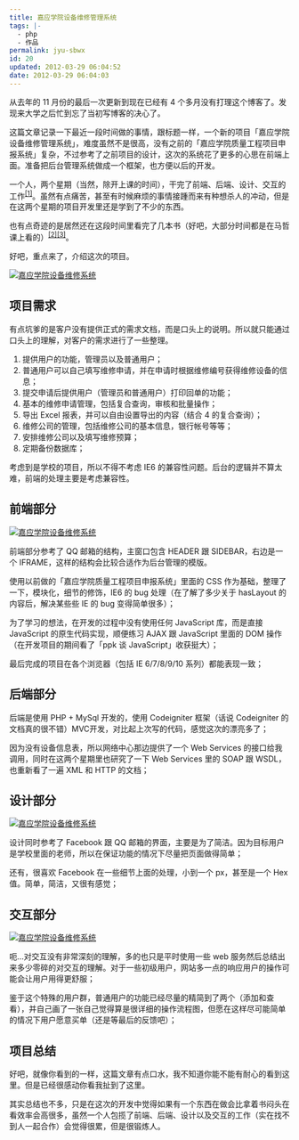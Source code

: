 ```yaml
---
title: 嘉应学院设备维修管理系统
tags: |-
  - php
  - 作品
permalink: jyu-sbwx
id: 20
updated: 2012-03-29 06:04:52
date: 2012-03-29 06:04:03
---
```


从去年的 11 月份的最后一次更新到现在已经有 4 个多月没有打理这个博客了。发现来大学之后忙到忘了当初写博客的决心了。

这篇文章记录一下最近一段时间做的事情，跟标题一样，一个新的项目「嘉应学院设备维修管理系统」，难度虽然不是很高，没有之前的「嘉应学院质量工程项目申报系统」复杂，不过参考了之前项目的设计，这次的系统花了更多的心思在前端上面。准备把后台管理系统做成一个框架，也方便以后的开发。

<!--more-->

一个人，两个星期（当然，除开上课的时间），干完了前端、后端、设计、交互的工作<sup>[[1]](http://weibo.com/1660378420/ybA8Kb2Is)</sup>。虽然有点痛苦，甚至有时候麻烦的事情接踵而来有种想杀人的冲动，但是在这两个星期的项目开发里还是学到了不少的东西。

也有点奇迹的是居然还在这段时间里看完了几本书（好吧，大部分时间都是在马哲课上看的）<sup>[[2]](http://weibo.com/1660378420/y9Krbygla)[[3]](http://weibo.com/1660378420/yaMVm49cz)</sup>。

好吧，重点来了，介绍这次的项目。

[![](/images/2012/03/2012-03-28_215226.png "嘉应学院设备维修系统")](/images/2012/03/2012-03-28_215226.png)

## 项目需求

有点坑爹的是客户没有提供正式的需求文档，而是口头上的说明。所以就只能通过口头上的理解，对客户的需求进行了一些整理。

1. 提供用户的功能，管理员以及普通用户；
2. 普通用户可以自己填写维修申请，并在申请时根据维修编号获得维修设备的信息；
3. 提交申请后提供用户（管理员和普通用户）打印回单的功能；
4. 基本的维修申请管理，包括复合查询，审核和批量操作；
5. 导出 Excel 报表，并可以自由设置导出的内容（结合 4 的复合查询）；
6. 维修公司的管理，包括维修公司的基本信息，银行帐号等等；
7. 安排维修公司以及填写维修预算；
8. 定期备份数据库；

考虑到是学校的项目，所以不得不考虑 IE6 的兼容性问题。后台的逻辑并不算太难，前端的处理主要是考虑兼容性。

## 前端部分

[![](/images/2012/03/form.png "嘉应学院设备维修系统")](/images/2012/03/form.png)

前端部分参考了 QQ 邮箱的结构，主窗口包含 HEADER 跟 SIDEBAR，右边是一个 IFRAME，这样的结构会比较合适作为后台管理的模版。

使用以前做的「嘉应学院质量工程项目申报系统」里面的 CSS 作为基础，整理了一下，模块化，细节的修饰，IE6 的 bug 处理（在了解了多少关于 hasLayout 的内容后，解决某些些 IE 的 bug 变得简单很多）；

为了学习的想法，在开发的过程中没有使用任何 JavaScript 库，而是直接 JavaScript 的原生代码实现，顺便练习 AJAX 跟 JavaScript 里面的 DOM 操作（在开发项目的期间看了「ppk 谈 JavaScript」收获挺大）；

最后完成的项目在各个浏览器（包括 IE 6/7/8/9/10 系列）都能表现一致；

## 后端部分

后端是使用 PHP + MySql 开发的，使用 Codeigniter 框架（话说 Codeigniter 的文档真的很不错）MVC开发，对比起上次写的代码，感觉这次的漂亮多了；

因为没有设备信息表，所以网络中心那边提供了一个 Web Services 的接口给我调用，同时在这两个星期里也研究了一下 Web Services 里的 SOAP 跟 WSDL，也重新看了一遍 XML 和 HTTP 的文档；

## 设计部分

[![](/images/2012/03/2012-03-28_174750.png "嘉应学院设备维修系统")](/images/2012/03/2012-03-28_174750.png)

设计同时参考了 Facebook 跟 QQ 邮箱的界面，主要是为了简洁。因为目标用户是学校里面的老师，所以在保证功能的情况下尽量把页面做得简单；

还有，很喜欢 Facebook 在一些细节上面的处理，小到一个 px，甚至是一个 Hex 值。简单，简洁，又很有感觉；

## 交互部分

[![](/images/2012/03/process.png "嘉应学院设备维修系统")](/images/2012/03/process.png)

呃...对交互没有非常深刻的理解，多的也只是平时使用一些 web 服务然后总结出来多少零碎的对交互的理解。对于一些初级用户，网站多一点的响应用户的操作可能会让用户用得更舒服；

鉴于这个特殊的用户群，普通用户的功能已经尽量的精简到了两个（添加和查看），并自己画了一张自己觉得算是很详细的操作流程图，但愿在这样尽可能简单的情况下用户愿意买单（还是等最后的反馈吧）；

## 项目总结

好吧，就像你看到的一样，这篇文章有点口水，我不知道你能不能有耐心的看到这里。但是已经很感动你看我扯到了这里。

其实总结也不多，只是在这次的开发中觉得如果有一个东西在做会比拿着书闷头在看效率会高很多，虽然一个人包揽了前端、后端、设计以及交互的工作（实在找不到人一起合作）会觉得很累，但是很锻炼人。
